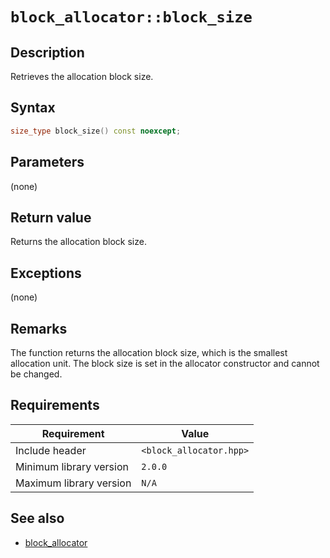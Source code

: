 # `block_allocator::block_size`

## Description

Retrieves the allocation block size.

## Syntax

```cpp
size_type block_size() const noexcept;
```

## Parameters

(none)

## Return value

Returns the allocation block size.

## Exceptions

(none)

## Remarks

The function returns the allocation block size, which is the smallest allocation unit. The block size is set in the allocator constructor and 
cannot be changed.

## Requirements

| Requirement             | Value                   |
|-------------------------|-------------------------|
| Include header          | `<block_allocator.hpp>` |
| Minimum library version | `2.0.0`                 |
| Maximum library version | `N/A`                   |

## See also

- [block_allocator](block_allocator.md)